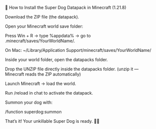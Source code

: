 🐺 How to Install the Super Dog Datapack in Minecraft (1.21.8)

Download the ZIP file (the datapack).

Open your Minecraft world save folder:

Press Win + R → type %appdata% → go to .minecraft/saves/YourWorldName/.

On Mac: ~/Library/Application Support/minecraft/saves/YourWorldName/

Inside your world folder, open the datapacks folder.

Drop the UNZIP file directly inside the datapacks folder.
(unzip it — Minecraft reads the ZIP automatically)

Launch Minecraft → load the world.

Run /reload in chat to activate the datapack.

Summon your dog with:

/function superdog:summon


That’s it! Your unkillable Super Dog is ready. 🐺🔥
